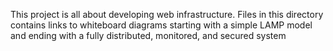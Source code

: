 This project is all about developing web infrastructure. Files in this directory contains links to whiteboard diagrams starting with a simple LAMP model and ending with a fully distributed, monitored, and secured system
